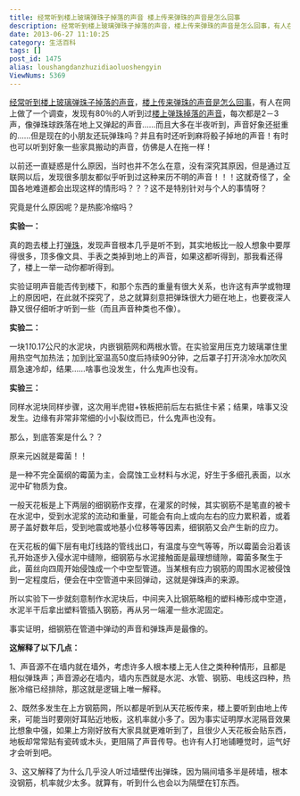 ```yaml
---
title: 经常听到楼上玻璃弹珠子掉落的声音 楼上传来弹珠的声音是怎么回事
description: 经常听到楼上玻璃弹珠子掉落的声音，楼上传来弹珠的声音是怎么回事，有人在网上做了一个调查，发现有80％的人听到过楼上弹珠掉落的声音，每次都是2－3声，像弹珠球跌落在地上又弹起的声音……而且大多在半夜听到，声音好象还挺重的……但是现在的小朋友还玩弹珠吗？并且有时还听到麻将骰子掉地的声音！有时也可以听到好象一些家具搬动的声音，仿佛是人在拖一样！以前
date: 2013-06-27 11:10:25
category: 生活百科
tags: []
post_id: 1475
alias: loushangdanzhuzidiaoluoshengyin
ViewNums: 5369
---
```


[经常听到楼上玻璃弹珠子掉落的声音](/blog/loushangdanzhuzidiaoluoshengyin)，[楼上传来弹珠的声音是怎么回事](/blog/loushangdanzhuzidiaoluoshengyin)，有人在网上做了一个调查，发现有80％的人听到过[楼上弹珠掉落的声音](/blog/loushangdanzhuzidiaoluoshengyin)，每次都是2－3声，像弹珠球跌落在地上又弹起的声音……而且大多在半夜听到，声音好象还挺重的……但是现在的小朋友还玩弹珠吗？并且有时还听到麻将骰子掉地的声音！有时也可以听到好象一些家具搬动的声音，仿佛是人在拖一样！

以前还一直疑惑是什么原因，当时也并不怎么在意，没有深究其原因，但是通过互联网以后，发现很多朋友都似乎听到过这种来历不明的声音！！！这就奇怪了，全国各地难道都会出现这样的情形吗？？？这不是特别针对与个人的事情呀？

究竟是什么原因呢？是热膨冷缩吗？

**实验一：**

真的跑去楼上打[弹珠](/blog/loushangdanzhuzidiaoluoshengyin)，发现声音根本几乎是听不到，其实地板比一般人想象中要厚得很多，顶多像文具、手表之类掉到地上的声音，如果这都听得到，那我看还得了，楼上一举一动你都听得到。

实验证明声音能否传到楼下，和那个东西的重量有很大关系，也许这有声学或物理上的原因吧，在此就不探究了，总之就算刻意把弹珠很大力砸在地上，也要夜深人静又很仔细听才听到一些（而且声音种类也不像）。

**实验二：**

一块1*1*0.17公尺的水泥块，内嵌钢筋网和两根水管。在实验室用压克力玻璃罩住里用热空气加热法；加到比室温高50度后持续90分钟，之后罩子打开浇冷水加吹风扇急速冷却，结果……啥事也没发生，什么鬼声也没有。

**实验三：**

同样水泥块同样步骤，这次用半虎钳+铁板把前后左右抵住卡紧；结果，啥事又没发生。边缘有非常非常细的小小裂纹而已，什么鬼声也没有。

那么，到底答案是什么？？

原来元凶就是霉菌！！

是一种不完全菌纲的霉菌为主，会腐蚀工业材料与水泥，好生于多细孔表面，以水泥中矿物质为食。

一般天花板是上下两层的细钢筋作支撑，在灌浆的时候，其实钢筋不是笔直的被卡在水泥中，受到水泥浆的流动和重量，可能会有向上或向左右的应力累积着，或着房子盖好数年后，受到地震或地基小位移等等因素，细钢筋又会产生新的应力。

在天花板的偏下层有电灯线路的管线出口，有温度与空气等等，所以霉菌会沿着该孔开始逐步入侵水泥中缝隙，细钢筋与水泥接触面是最理想缝隙，霉菌多聚生于此，菌丝向四周开始侵蚀成一个中空型管道。当某根有应力钢筋的周围水泥被侵蚀到一定程度后，便会在中空管道中来回弹动，这就是弹珠声的来源。

所以实验下一步就刻意制作水泥块后，中间夹入比钢筋略粗的塑料棒形成中空道，水泥半干后拿出塑料管插入钢筋，再从另一端灌一些水泥固定。

事实证明，细钢筋在管道中弹动的声音和弹珠声是最像的。

**这解释了以下几点：**

1、声音源不在墙内就在墙外，考虑许多人根本楼上无人住之类种种情形，且都是相似弹珠声；声音源必在墙内，墙内东西就是水泥、水管、钢筋、电线这四种，热胀冷缩已经排除，那这就是逻辑上唯一解释。

2、既然多发生在上方钢筋网，所以都是听到从天花板传来，楼上要听到由地上传来，可能当时要刚好耳贴近地板，这机率就小多了。因为事实证明厚水泥隔音效果比想象中强，如果上方刚好放有大家具就更难听到了，且很少人天花板会贴东西，地板却常常贴有瓷砖或木头，更阻隔了声音传导。也许有人打地铺睡觉时，运气好才会听到吧。

3、这又解释了为什么几乎没人听过墙壁传出弹珠，因为隔间墙多半是砖墙，根本没钢筋，机率就少太多。就算有，听到什么也会以为隔壁在钉东西。

